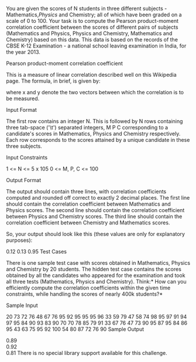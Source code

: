 You are given the scores of N students in three different subjects - Mathematics,*Physics* and Chemistry; all of which have been graded on a scale of 0 to 100. Your task is to compute the Pearson product-moment correlation coefficient between the scores of different pairs of subjects (Mathematics and Physics, Physics and Chemistry, Mathematics and Chemistry) based on this data. This data is based on the records of the CBSE K-12 Examination - a national school leaving examination in India, for the year 2013.

Pearson product-moment correlation coefficient

This is a measure of linear correlation described well on this Wikipedia page. The formula, in brief, is given by: 

where x and y denote the two vectors between which the correlation is to be measured.

Input Format

The first row contains an integer N. 
This is followed by N rows containing three tab-space ('\t') separated integers, M P C corresponding to a candidate's scores in Mathematics, Physics and Chemistry respectively. 
Each row corresponds to the scores attained by a unique candidate in these three subjects.

Input Constraints

1 <= N <= 5 x 105 
0 <= M, P, C <= 100

Output Format

The output should contain three lines, with correlation coefficients computed 
and rounded off correct to exactly 2 decimal places. 
The first line should contain the correlation coefficient between Mathematics and Physics scores. 
The second line should contain the correlation coefficient between Physics and Chemistry scores. 
The third line should contain the correlation coefficient between Chemistry and Mathematics scores.

So, your output should look like this (these values are only for explanatory purposes):

0.12
0.13
0.95
Test Cases

There is one sample test case with scores obtained in Mathematics, Physics and Chemistry by 20 students. The hidden test case contains the scores obtained by all the candidates who appeared for the examination and took all three tests (Mathematics, Physics and Chemistry). 
Think:* How can you efficiently compute the correlation coefficients within the given time constraints, while handling the scores of nearly 400k students?*

Sample Input

20
73  72  76
48  67  76
95  92  95
95  95  96
33  59  79
47  58  74
98  95  97
91  94  97
95  84  90
93  83  90
70  70  78
85  79  91
33  67  76
47  73  90
95  87  95
84  86  95
43  63  75
95  92  100
54  80  87
72  76  90
Sample Output

0.89  
0.92  
0.81
There is no special library support available for this challenge.
